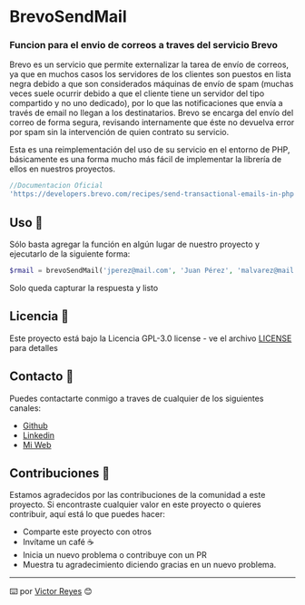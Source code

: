 #  BrevoSendMail
### Funcion para el envio de correos a traves del servicio Brevo




Brevo es un servicio que permite externalizar la tarea de envío de correos, ya que en muchos casos los servidores de los clientes son puestos en lista negra debido a que son considerados máquinas de envío de spam (muchas veces suele ocurrir debido a que el cliente tiene un servidor del tipo compartido y no uno dedicado), por lo que las notificaciones que envía a través de email no llegan a los destinatarios. Brevo se encarga del envío del correo de forma segura, revisando internamente que éste no devuelva error por spam sin la intervención de quien contrato su servicio.

Esta es una reimplementación del uso de su servicio en el entorno de PHP, básicamente es una forma mucho más fácil de implementar la librería de ellos en nuestros proyectos.

```php
//Documentacion Oficial
'https://developers.brevo.com/recipes/send-transactional-emails-in-php'
```

## Uso 🚀
Sólo basta agregar la función en algún lugar de nuestro proyecto y ejecutarlo de la siguiente forma:

```php
$rmail = brevoSendMail('jperez@mail.com', 'Juan Pérez', 'malvarez@mail.com', 'Marisol Alvarez', 'Notificación', '<p>Cuerpo mensaje</p>', 'xxxxxxxxxxxxxxxxxxxxxxxxxxxxxxxxxxx');
```

Solo queda capturar la respuesta y listo

## Licencia 📄
Este proyecto está bajo la Licencia GPL-3.0 license - ve el archivo [LICENSE](LICENSE) para detalles

## Contacto 📖
Puedes contactarte conmigo a traves de cualquier de los siguientes canales:
- [Github](https://github.com/tenshi98)
- [Linkedin](https://www.linkedin.com/in/victor-reyes-galvez/)
- [Mi Web](https://web.digitalcreations.cl/)

## Contribuciones 🎁
Estamos agradecidos por las contribuciones de la comunidad a este proyecto. Si encontraste cualquier valor en este proyecto o quieres contribuir, aquí está lo que puedes hacer:

- Comparte este proyecto con otros
- Invítame un café ☕
- Inicia un nuevo problema o contribuye con un PR
- Muestra tu agradecimiento diciendo gracias en un nuevo problema.

---

⌨️ por [Victor Reyes](https://github.com/tenshi98) 😊